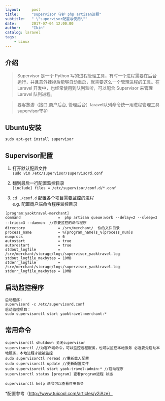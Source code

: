```yaml
---
layout:     post
title:      "supervisor 守护 php artisan进程"
subtitle:   " \"supervisor配置与使用\""
date:       2017-07-04 12:00:00
author:     "Ikin"
catalog: laravel
tags:
    - Linux
---
```


## 介绍
>Supervisor 是一个 Python 写的进程管理工具，有时一个进程需要在后台运行，并且意外挂掉后能够自动重启，就需要这么一个管理进程的工具。在 Laravel 开发中，也经常使用到队列监听，可以配合 Supervisor 来管理 Laravel 队列进程。  

>要客旅游（接口,商户后台, 管理后台）laravel队列命令统一用进程管理工具supervisor守护

## Ubuntu安装
`sudo apt-get install supervisor`

## Supervisor配置

1. 打开默认配置文件  
`sudo vim /etc/supervisor/supervisord.conf`  

2. 翻到最后一行配置监控目录  
`[include]
files = /etc/supervisor/conf.d/*.conf`

3. `cd ./conf.d` 配置各个项目需要监控的进程  
e.g. 配置商户端命令程序监控目录

```
[program:yaoktravel-merchant]
command                 =  php artisan queue:work --delay=2 --sleep=3 --tries=3 --daemon  //你要监控的命令程序
directory               = /srv/merchant/  你的文件目录
process_name            = %(program_name)s_%(process_num)s
numprocs                = 6
autostart               = true
autorestart             = true
stdout_logfile          = /srv/merchant/storage/logs/supervisor_yaoktravel.log
stdout_logfile_maxbytes = 10MB
stderr_logfile          = /srv/merchant/storage/logs/supervisor_yaoktravel.log
stderr_logfile_maxbytes = 10MB
```
## 启动监控程序
```
启动程序：
supervisord -c /etc/supervisord.conf 
启动监控项目：
sudo supervisorctl start yaoktravel-merchant:*
```
## 常用命令
```
supervisorctl shutdown 关闭supervisor
supervisorctl //为客户端命令，可以监控远程服务，也可以监控本地服务 必选要先启动本地服务，本地进程才能被监控
sudo supervisorctl reread //重新载入配置
sudo supervisorctl update //更新配置文件
sudo supervisorctl start yaok-travel-admin:* //启动程序
supervisorctl status [program] 查看program进程 状态

supervisorctl help 命令可以查看可用命令
```

*配置参考（http://www.tuicool.com/articles/y2iAze）